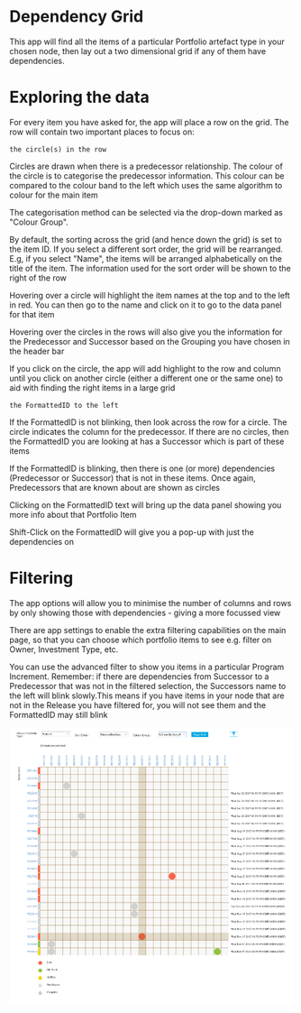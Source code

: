 # Dependency Grid

This app will find all the items of a particular Portfolio artefact type in your chosen node, then lay out a two dimensional grid if any of them have dependencies.

# Exploring the data

For every item you have asked for, the app will place a row on the grid. The row will contain two important places to focus on:

    the circle(s) in the row
    
Circles are drawn when there is a predecessor relationship. The colour of the circle is to categorise the predecessor information. This colour can be compared to the colour band to the left which uses the same algorithm to colour for the main item

The categorisation method can be selected via the drop-down marked as "Colour Group".

By default, the sorting across the grid (and hence down the grid) is set to the item ID. If you select a different sort order, the grid will be rearranged. E.g, if you select "Name", the items will be arranged alphabetically on the title of the item. The information used for the sort order will be shown to the right of the row

Hovering over a circle will highlight the item names at the top and to the left in red. You can then go to the name and click on it to go to the data panel for that item

Hovering over the circles in the rows will also give you the information for the Predecessor and Successor based on the Grouping you have chosen in the header bar

If you click on the circle, the app will add highlight to the row and column until you click on another circle (either a different one or the same one) to aid with finding the right items in a large grid

    the FormattedID to the left
    
If the FormattedID is not blinking, then look across the row for a circle. The circle indicates the column for the predecessor. If there are no circles, then the FormattedID you are looking at has a Successor which is part of these items

If the FormattedID is blinking, then there is one (or more) dependencies (Predecessor or Successor) that is not in these items. Once again, Predecessors that are known about are shown as circles

Clicking on the FormattedID text will bring up the data panel showing you more info about that Portfolio Item

Shift-Click on the FormattedID will give you a pop-up with just the dependencies on

# Filtering

The app options will allow you to minimise the number of columns and rows by only showing those with dependencies - giving a more focussed view

There are app settings to enable the extra filtering capabilities on the main page, so that you can choose which portfolio items to see e.g. filter on Owner, Investment Type, etc.

You can use the advanced filter to show you items in a particular Program Increment. Remember: if there are dependencies from Successor to a Predecessor that was not in the filtered selection, the Successors name to the left will blink slowly.This means if you have items in your node that are not in the Release you have filtered for, you will not see them and the FormattedID may still blink

![alt text](https://github.com/nikantonelli/DependencyGrid/blob/master/Images/Untitled.png)
